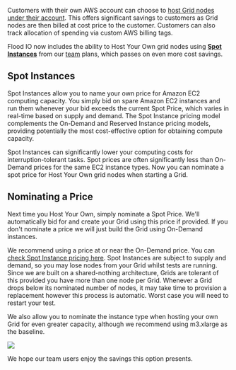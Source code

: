 Customers with their own AWS account can choose to [host Grid nodes under their account](https://flood.io/blog/12-host-your-own-grid-nodes). This offers significant savings to customers as Grid nodes are then billed at cost price to the customer. Customers can also track allocation of spending via custom AWS billing tags.

Flood IO now includes the ability to Host Your Own grid nodes using [__Spot Instances__](http://aws.amazon.com/ec2/spot-instances/) from our [team](https://flood.io/pricing) plans, which passes on even more cost savings.

## Spot Instances

Spot Instances allow you to name your own price for Amazon EC2 computing capacity. You simply bid on spare Amazon EC2 instances and run them whenever your bid exceeds the current Spot Price, which varies in real-time based on supply and demand. The Spot Instance pricing model complements the On-Demand and Reserved Instance pricing models, providing potentially the most cost-effective option for obtaining compute capacity.

Spot Instances can significantly lower your computing costs for interruption-tolerant tasks. Spot prices are often significantly less than On-Demand prices for the same EC2 instance types. Now you can nominate a spot price for Host Your Own grid nodes when starting a Grid.

## Nominating a Price

Next time you Host Your Own, simply nominate a Spot Price. We'll automatically bid for and create your Grid using this price if provided. If you don't nominate a price we will just build the Grid using On-Demand instances.

We recommend using a price at or near the On-Demand price. You can [check Spot Instance pricing here](http://aws.amazon.com/ec2/spot-instances/#7). Spot Instances are subject to supply and demand, so you may lose nodes from your Grid whilst tests are running. Since we are built on a shared-nothing architecture, Grids are tolerant of this provided you have more than one node per Grid. Whenever a Grid drops below its nominated number of nodes, it may take time to provision a replacement however this process is automatic. Worst case you will need to restart your test.

We also allow you to nominate the instance type when hosting your own Grid for even greater capacity, although we recommend using m3.xlarge as the baseline.

![](https://flood.io/images/blog/using_spot_instances.gif)

We hope our team users enjoy the savings this option presents.